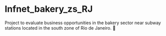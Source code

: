 # Infnet_bakery_zs_RJ
Project to evaluate business opportunities in the bakery sector near subway stations located in the south zone of Rio de Janeiro. :bread: 
